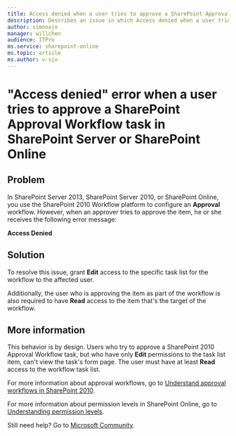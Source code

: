 ```yaml
---
title: Access denied when a user tries to approve a SharePoint Approval Workflow task in SharePoint Server or SharePoint Online
description: Describes an issue in which Access denied when a user tries to approve a SharePoint Approval Workflow task in SharePoint Server or SharePoint Online.
author: simonxjx
manager: willchen
audience: ITPro
ms.service: sharepoint-online
ms.topic: article
ms.author: v-six
---
```


# "Access denied" error when a user tries to approve a SharePoint Approval Workflow task in SharePoint Server or SharePoint Online

## Problem

In SharePoint Server 2013, SharePoint Server 2010, or SharePoint Online, you use the SharePoint 2010 Workflow platform to configure an **Approval** workflow. However, when an approver tries to approve the item, he or she receives the following error message:

**Access Denied**

## Solution

To resolve this issue, grant **Edit** access to the specific task list for the workflow to the affected user.

Additionally, the user who is approving the item as part of the workflow is also required to have **Read** access to the item that's the target of the workflow.

## More information

This behavior is by design. Users who try to approve a SharePoint 2010 Approval Workflow task, but who have only **Edit** permissions to the task list item, can't view the task's form page. The user must have at least **Read** access to the workflow task list.

For more information about approval workflows, go to [Understand approval workflows in SharePoint 2010](https://support.office.com/article/understand-approval-workflows-in-sharepoint-server-a24bcd14-0e3c-4449-b936-267d6c478579?ocmsassetID=HA101857172&CorrelationId=41ffeb3a-fdca-4c19-a471-5cd02c4525ea&ui=en-US&rs=en-US&ad=US).

For more information about permission levels in SharePoint Online, go to [Understanding permission levels](https://support.office.com/article/understanding-permission-levels-in-sharepoint-87ecbb0e-6550-491a-8826-c075e4859848?ocmsassetID=HA102772294&CorrelationId=8cb2ee53-10d3-48ec-baee-588885e94ba3&ui=en-US&rs=en-US&ad=US).

Still need help? Go to [Microsoft Community](https://answers.microsoft.com).
